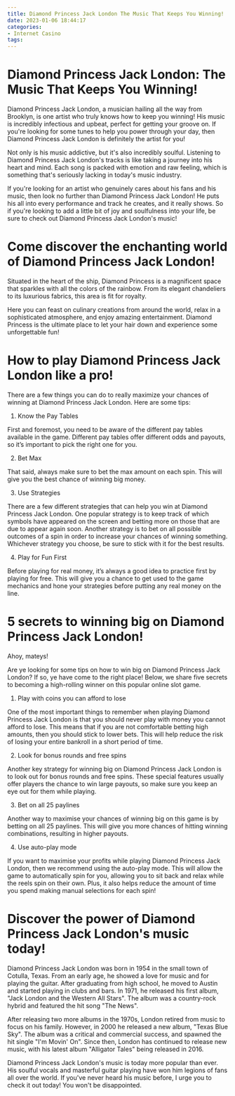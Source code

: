 ```yaml
---
title: Diamond Princess Jack London The Music That Keeps You Winning!
date: 2023-01-06 18:44:17
categories:
- Internet Casino
tags:
---
```



#  Diamond Princess Jack London: The Music That Keeps You Winning!

Diamond Princess Jack London, a musician hailing all the way from Brooklyn, is one artist who truly knows how to keep you winning! His music is incredibly infectious and upbeat, perfect for getting your groove on. If you're looking for some tunes to help you power through your day, then Diamond Princess Jack London is definitely the artist for you!

Not only is his music addictive, but it's also incredibly soulful. Listening to Diamond Princess Jack London's tracks is like taking a journey into his heart and mind. Each song is packed with emotion and raw feeling, which is something that's seriously lacking in today's music industry.

If you're looking for an artist who genuinely cares about his fans and his music, then look no further than Diamond Princess Jack London! He puts his all into every performance and track he creates, and it really shows. So if you're looking to add a little bit of joy and soulfulness into your life, be sure to check out Diamond Princess Jack London's music!

#  Come discover the enchanting world of Diamond Princess Jack London!

Situated in the heart of the ship, Diamond Princess is a magnificent space that sparkles with all the colors of the rainbow. From its elegant chandeliers to its luxurious fabrics, this area is fit for royalty.

Here you can feast on culinary creations from around the world, relax in a sophisticated atmosphere, and enjoy amazing entertainment. Diamond Princess is the ultimate place to let your hair down and experience some unforgettable fun!

#  How to play Diamond Princess Jack London like a pro!

There are a few things you can do to really maximize your chances of winning at Diamond Princess Jack London. Here are some tips:

1) Know the Pay Tables

First and foremost, you need to be aware of the different pay tables available in the game. Different pay tables offer different odds and payouts, so it’s important to pick the right one for you.

2) Bet Max

That said, always make sure to bet the max amount on each spin. This will give you the best chance of winning big money.

3) Use Strategies

There are a few different strategies that can help you win at Diamond Princess Jack London. One popular strategy is to keep track of which symbols have appeared on the screen and betting more on those that are due to appear again soon. Another strategy is to bet on all possible outcomes of a spin in order to increase your chances of winning something. Whichever strategy you choose, be sure to stick with it for the best results.

4) Play for Fun First

Before playing for real money, it’s always a good idea to practice first by playing for free. This will give you a chance to get used to the game mechanics and hone your strategies before putting any real money on the line.

#  5 secrets to winning big on Diamond Princess Jack London!

Ahoy, mateys!

Are ye looking for some tips on how to win big on Diamond Princess Jack London? If so, ye have come to the right place! Below, we share five secrets to becoming a high-rolling winner on this popular online slot game.

1. Play with coins you can afford to lose

One of the most important things to remember when playing Diamond Princess Jack London is that you should never play with money you cannot afford to lose. This means that if you are not comfortable betting high amounts, then you should stick to lower bets. This will help reduce the risk of losing your entire bankroll in a short period of time.

2. Look for bonus rounds and free spins

Another key strategy for winning big on Diamond Princess Jack London is to look out for bonus rounds and free spins. These special features usually offer players the chance to win large payouts, so make sure you keep an eye out for them while playing.

3. Bet on all 25 paylines

Another way to maximise your chances of winning big on this game is by betting on all 25 paylines. This will give you more chances of hitting winning combinations, resulting in higher payouts.

4. Use auto-play mode

If you want to maximise your profits while playing Diamond Princess Jack London, then we recommend using the auto-play mode. This will allow the game to automatically spin for you, allowing you to sit back and relax while the reels spin on their own. Plus, it also helps reduce the amount of time you spend making manual selections for each spin!

#  Discover the power of Diamond Princess Jack London's music today!

Diamond Princess Jack London was born in 1954 in the small town of Cotulla, Texas. From an early age, he showed a love for music and for playing the guitar. After graduating from high school, he moved to Austin and started playing in clubs and bars. In 1971, he released his first album, "Jack London and the Western All Stars". The album was a country-rock hybrid and featured the hit song "The News".

After releasing two more albums in the 1970s, London retired from music to focus on his family. However, in 2000 he released a new album, "Texas Blue Sky". The album was a critical and commercial success, and spawned the hit single "I'm Movin' On". Since then, London has continued to release new music, with his latest album "Alligator Tales" being released in 2016.

 Diamond Princess Jack London's music is today more popular than ever. His soulful vocals and masterful guitar playing have won him legions of fans all over the world. If you've never heard his music before, I urge you to check it out today! You won't be disappointed.